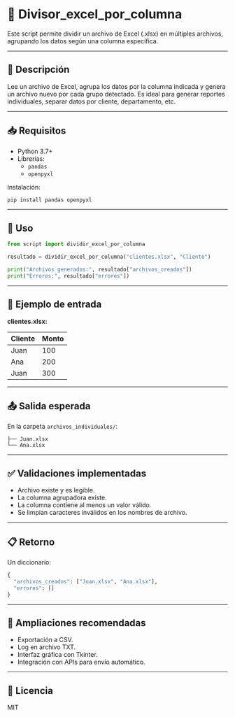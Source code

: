 # 🧾 Divisor_excel_por_columna

Este script permite dividir un archivo de Excel (.xlsx) en múltiples archivos, agrupando los datos según una columna específica.

---

## 📌 Descripción

Lee un archivo de Excel, agrupa los datos por la columna indicada y genera un archivo nuevo por cada grupo detectado. Es ideal para generar reportes individuales, separar datos por cliente, departamento, etc.

---

## 📥 Requisitos

- Python 3.7+
- Librerías:
  - `pandas`
  - `openpyxl`

Instalación:

```bash
pip install pandas openpyxl
```

---

## 🧠 Uso

```python
from script import dividir_excel_por_columna

resultado = dividir_excel_por_columna("clientes.xlsx", "Cliente")

print("Archivos generados:", resultado["archivos_creados"])
print("Errores:", resultado["errores"])
```

---

## 🧪 Ejemplo de entrada

**clientes.xlsx:**

| Cliente  | Monto |
|----------|--------|
| Juan     | 100    |
| Ana      | 200    |
| Juan     | 300    |

---

## 📤 Salida esperada

En la carpeta `archivos_individuales/`:

```
├── Juan.xlsx
└── Ana.xlsx
```

---

## ✅ Validaciones implementadas

- Archivo existe y es legible.
- La columna agrupadora existe.
- La columna contiene al menos un valor válido.
- Se limpian caracteres inválidos en los nombres de archivo.

---

## 📋 Retorno

Un diccionario:

```python
{
  "archivos_creados": ["Juan.xlsx", "Ana.xlsx"],
  "errores": []
}
```

---

## 🔧 Ampliaciones recomendadas

- Exportación a CSV.
- Log en archivo TXT.
- Interfaz gráfica con Tkinter.
- Integración con APIs para envío automático.

---

## 📄 Licencia

MIT

